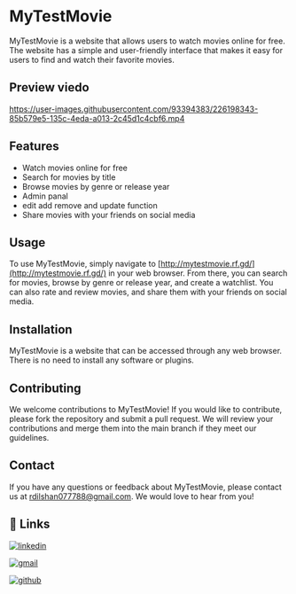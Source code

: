 # MyTestMovie

MyTestMovie is a website that allows users to watch movies online for free. The website has a simple and user-friendly interface that makes it easy for users to find and watch their favorite movies. 

## Preview viedo

https://user-images.githubusercontent.com/93394383/226198343-85b579e5-135c-4eda-a013-2c45d1c4cbf6.mp4

## Features

- Watch movies online for free
- Search for movies by title
- Browse movies by genre or release year
- Admin panal
- edit add remove and update function 
- Share movies with your friends on social media

## Usage

To use MyTestMovie, simply navigate to [http://mytestmovie.rf.gd/](http://mytestmovie.rf.gd/) in your web browser. From there, you can search for movies, browse by genre or release year, and create a watchlist. You can also rate and review movies, and share them with your friends on social media.

## Installation

MyTestMovie is a website that can be accessed through any web browser. There is no need to install any software or plugins.

## Contributing

We welcome contributions to MyTestMovie! If you would like to contribute, please fork the repository and submit a pull request. We will review your contributions and merge them into the main branch if they meet our guidelines.



## Contact

If you have any questions or feedback about MyTestMovie, please contact us at [rdilshan077788@gmail.com](mailto:rdilshan077788@gmail.com). We would love to hear from you!

## 🔗 Links

[![linkedin](https://img.shields.io/badge/linkedin-0A66C2?style=for-the-badge&logo=linkedin&logoColor=white)](https://www.linkedin.com/in/randika-dilshan-9696bb21a/)

[![gmail](https://img.shields.io/badge/Gmail-D14836?style=for-the-badge&logo=gmail&logoColor=white)](mailto:rdilshan077788@gmail.com)

[![github](https://img.shields.io/badge/GitHub-100000?style=for-the-badge&logo=github&logoColor=white)](https://github.com/Rdilshan)





